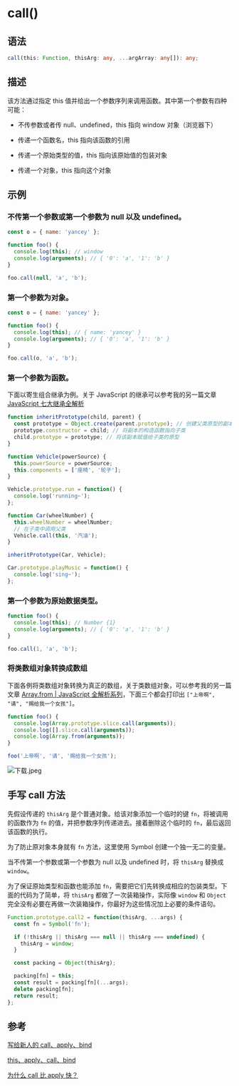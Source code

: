 # call()

## 语法

```ts
call(this: Function, thisArg: any, ...argArray: any[]): any;
```

## 描述

该方法通过指定 this 值并给出一个参数序列来调用函数。其中第一个参数有四种可能：

- 不传参数或者传 null、undefined，this 指向 window 对象（浏览器下）

- 传递一个函数名，this 指向该函数的引用

- 传递一个原始类型的值，this 指向该原始值的包装对象

- 传递一个对象，this 指向这个对象

## 示例

### 不传第一个参数或第一个参数为 null 以及 undefined。

```js
const o = { name: 'yancey' };

function foo() {
  console.log(this); // window
  console.log(arguments); // { '0': 'a', '1': 'b' }
}

foo.call(null, 'a', 'b');
```

### 第一个参数为对象。

```js
const o = { name: 'yancey' };

function foo() {
  console.log(this); // { name: 'yancey' }
  console.log(arguments); // { '0': 'a', '1': 'b' }
}

foo.call(o, 'a', 'b');
```

### 第一个参数为函数。

下面以寄生组合继承为例。关于 JavaScript 的继承可以参考我的另一篇文章 [JavaScript 七大继承全解析](https://juejin.im/post/5caeee53f265da03914d4e98)

```js
function inheritPrototype(child, parent) {
  const prototype = Object.create(parent.prototype); // 创建父类原型的副本
  prototype.constructor = child; // 将副本的构造函数指向子类
  child.prototype = prototype; // 将该副本赋值给子类的原型
}

function Vehicle(powerSource) {
  this.powerSource = powerSource;
  this.components = ['座椅', '轮子'];
}

Vehicle.prototype.run = function() {
  console.log('running~');
};

function Car(wheelNumber) {
  this.wheelNumber = wheelNumber;
  // 在子类中调用父类
  Vehicle.call(this, '汽油');
}

inheritPrototype(Car, Vehicle);

Car.prototype.playMusic = function() {
  console.log('sing~');
};
```

### 第一个参数为原始数据类型。

```js
function foo() {
  console.log(this); // Number {1}
  console.log(arguments); // { '0': 'a', '1': 'b' }
}

foo.call(1, 'a', 'b');
```

### 将类数组对象转换成数组

下面各例将类数组对象转换为真正的数组，关于类数组对象，可以参考我的另一篇文章 [Array.from | JavaScript 全解析系列](https://js.yanceyleo.com/ECMAScript/Array/Array.from)，下面三个都会打印出 `["上帝啊", "请", "赐给我一个女孩"]`。

```js
function foo() {
  console.log(Array.prototype.slice.call(arguments));
  console.log([].slice.call(arguments));
  console.log(Array.from(arguments));
}

foo('上帝啊', '请', '赐给我一个女孩');
```

![下载.jpeg](https://yancey-assets.oss-cn-beijing.aliyuncs.com/%E4%B8%8B%E8%BD%BD.jpeg)

## 手写 call 方法

先假设传递的 `thisArg` 是个普通对象。给该对象添加一个临时的键 `fn`，将被调用的函数作为 `fn` 的值，并把参数序列传递进去。接着删除这个临时的 `fn`，最后返回该函数的执行。

为了防止原对象本身就有 `fn` 方法，这里使用 Symbol 创建一个独一无二的变量。

当不传第一个参数或第一个参数为 null 以及 undefined 时，将 `thisArg` 替换成 `window`。

为了保证原始类型和函数也能添加 `fn`，需要把它们先转换成相应的包装类型。下面的代码为了简单，将 `thisArg` 都做了一次装箱操作，实际像 `window` 和 `Object` 完全没有必要在再做一次装箱操作，你最好为这些情况加上必要的条件语句。

```js
Function.prototype.call2 = function(thisArg, ...args) {
  const fn = Symbol('fn');

  if (!thisArg || thisArg === null || thisArg === undefined) {
    thisArg = window;
  }

  const packing = Object(thisArg);

  packing[fn] = this;
  const result = packing[fn](...args);
  delete packing[fn];
  return result;
};
```

## 参考

[写给新人的 call、apply、bind](https://aotu.io/notes/2016/09/02/Different-Binding/)

[this、apply、call、bind](https://juejin.im/post/59bfe84351882531b730bac2)

[为什么 call 比 apply 快？](https://juejin.im/post/59c0e13b5188257e7a428a83)


